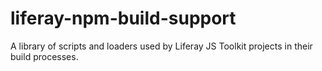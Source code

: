 # liferay-npm-build-support

A library of scripts and loaders used by Liferay JS Toolkit projects in their
build processes.
